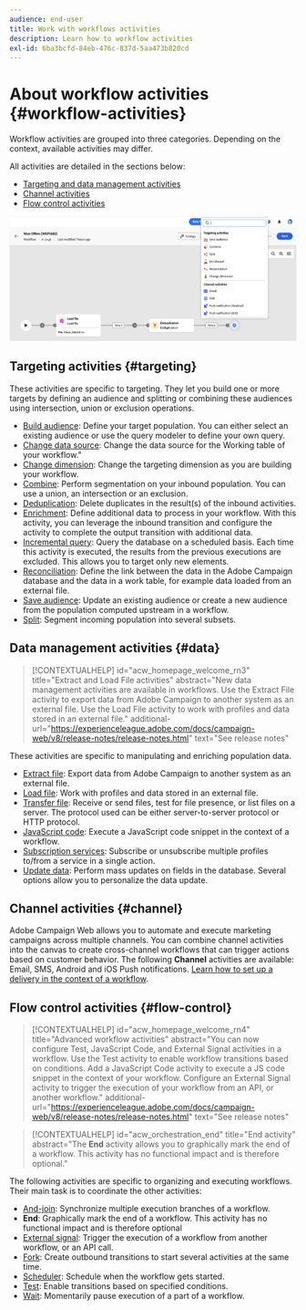 ```yaml
---
audience: end-user
title: Work with workflows activities
description: Learn how to workflow activities
exl-id: 6ba3bcfd-84eb-476c-837d-5aa473b820cd
---
```


# About workflow activities {#workflow-activities}

Workflow activities are grouped into three categories. Depending on the context, available activities may differ. 

All activities are detailed in the sections below:

* [Targeting and data management activities](#targeting)
* [Channel activities](#channel)
* [Flow control activities](#flow-control)

![](../assets/workflow-activities.png)

## Targeting activities {#targeting}

These activities are specific to targeting. They let you build one or more targets by defining an audience and splitting or combining these audiences using intersection, union or exclusion operations.

* [Build audience](build-audience.md): Define your target population. You can either select an existing audience or use the query modeler to define your own query.
* [Change data source](change-data-source.md): Change the data source for the Working table of your workflow."
* [Change dimension](change-dimension.md): Change the targeting dimension as you are building your workflow.
* [Combine](combine.md): Perform segmentation on your inbound population. You can use a union, an intersection or an exclusion.
* [Deduplication](deduplication.md): Delete duplicates in the result(s) of the inbound activities.
* [Enrichment](enrichment.md): Define additional data to process in your workflow. With this activity, you can leverage the inbound transition and configure the activity to complete the output transition with additional data.
* [Incremental query](incremental-query.md): Query the database on a scheduled basis. Each time this activity is executed, the results from the previous executions are excluded. This allows you to target only new elements. 
* [Reconciliation](reconciliation.md): Define the link between the data in the Adobe Campaign database and the data in a work table, for example data loaded from an external file.
* [Save audience](save-audience.md): Update an existing audience or create a new audience from the population computed upstream in a workflow.
* [Split](split.md): Segment incoming population into several subsets.

## Data management activities {#data}

>[!CONTEXTUALHELP]
>id="acw_homepage_welcome_rn3"
>title="Extract and Load File activities"
>abstract="New data management activities are available in workflows. Use the Extract File activity to export data from Adobe Campaign to another system as an external file. Use the Load File activity to work with profiles and data stored in an external file."
>additional-url="https://experienceleague.adobe.com/docs/campaign-web/v8/release-notes/release-notes.html" text="See release notes"

These activities are specific to manipulating and enriching population data.

* [Extract file](extract-file.md): Export data from Adobe Campaign to another system as an external file.
* [Load file](load-file.md): Work with profiles and data stored in an external file. 
* [Transfer file](transfer-file.md): Receive or send files, test for file presence, or list files on a server. The protocol used can be either server-to-server protocol or HTTP protocol.
* [JavaScript code](javascript-code.md): Execute a JavaScript code snippet in the context of a workflow.
* [Subscription services](subscription-services.md): Subscribe or unsubscribe multiple profiles to/from a service in a single action.
* [Update data](update-data.md): Perform mass updates on fields in the database. Several options allow you to personalize the data update.

## Channel activities {#channel}

Adobe Campaign Web allows you to automate and execute marketing campaigns across multiple channels. You can combine channel activities into the canvas to create cross-channel workflows that can trigger actions based on customer behavior. The following **Channel** activities are available: Email, SMS, Android and iOS Push notifications. [Learn how to set up a delivery in the context of a workflow](channels.md).

## Flow control activities {#flow-control}


>[!CONTEXTUALHELP]
>id="acw_homepage_welcome_rn4"
>title="Advanced workflow activities"
>abstract="You can now configure Test, JavaScript Code, and External Signal activities in a workflow. Use the Test activity to enable workflow transitions based on conditions. Add a JavaScript Code activity to execute a JS code snippet in the context of your workflow. Configure an External Signal activity to trigger the execution of your workflow from an API, or another workflow."
>additional-url="https://experienceleague.adobe.com/docs/campaign-web/v8/release-notes/release-notes.html" text="See release notes"



>[!CONTEXTUALHELP]
>id="acw_orchestration_end"
>title="End activity"
>abstract="The **End** activity allows you to graphically mark the end of a workflow. This activity has no functional impact and is therefore optional."

The following activities are specific to organizing and executing workflows. Their main task is to coordinate the other activities:

* [And-join](and-join.md): Synchronize multiple execution branches of a workflow.
* **End**: Graphically mark the end of a workflow. This activity has no functional impact and is therefore optional
* [External signal](external-signal.md): Trigger the execution of a workflow from another workflow, or an API call. 
* [Fork](fork.md): Create outbound transitions to start several activities at the same time.
* [Scheduler](scheduler.md): Schedule when the workflow gets started.
* [Test](test.md): Enable transitions based on specified conditions.
* [Wait](wait.md): Momentarily pause execution of a part of a workflow.
